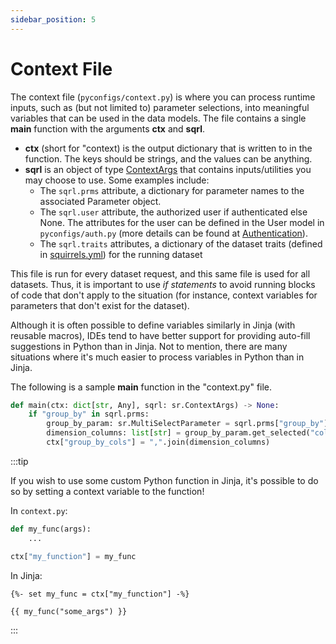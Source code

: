 ```yaml
---
sidebar_position: 5
---
```


# Context File

The context file (`pyconfigs/context.py`) is where you can process runtime inputs, such as (but not limited to) parameter selections, into meaningful variables that can be used in the data models. The file contains a single **main** function with the arguments **ctx** and **sqrl**.

- **ctx** (short for "context) is the output dictionary that is written to in the function. The keys should be strings, and the values can be anything.
- **sqrl** is an object of type [ContextArgs](../python/arguments/ContextArgs) that contains inputs/utilities you may choose to use. Some examples include:
  - The `sqrl.prms` attribute, a dictionary for parameter names to the associated Parameter object.
  - The `sqrl.user` attribute, the authorized user if authenticated else None. The attributes for the user can be defined in the User model in `pyconfigs/auth.py` (more details can be found at [Authentication](./auth)).
  - The `sqrl.traits` attributes, a dictionary of the dataset traits (defined in [squirrels.yml](./project-file)) for the running dataset

This file is run for every dataset request, and this same file is used for all datasets. Thus, it is important to use *if statements* to avoid running blocks of code that don't apply to the situation (for instance, context variables for parameters that don't exist for the dataset). 

Although it is often possible to define variables similarly in Jinja (with reusable macros), IDEs tend to have better support for providing auto-fill suggestions in Python than in Jinja. Not to mention, there are many situations where it's much easier to process variables in Python than in Jinja.

The following is a sample **main** function in the "context.py" file.

```python
def main(ctx: dict[str, Any], sqrl: sr.ContextArgs) -> None:
    if "group_by" in sqrl.prms:
        group_by_param: sr.MultiSelectParameter = sqrl.prms["group_by"]
        dimension_columns: list[str] = group_by_param.get_selected("columns")
        ctx["group_by_cols"] = ",".join(dimension_columns)
```

:::tip

If you wish to use some custom Python function in Jinja, it's possible to do so by setting a context variable to the function!

In `context.py`:

```python
def my_func(args):
    ...

ctx["my_function"] = my_func
```

In Jinja:

```jinja
{%- set my_func = ctx["my_function"] -%}

{{ my_func("some_args") }}
```

:::
